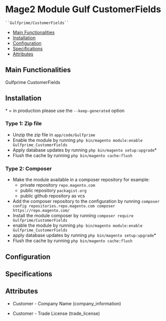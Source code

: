 # Mage2 Module Gulf CustomerFields

    ``Gulfprime/CustomerFields``

 - [Main Functionalities](#markdown-header-main-functionalities)
 - [Installation](#markdown-header-installation)
 - [Configuration](#markdown-header-configuration)
 - [Specifications](#markdown-header-specifications)
 - [Attributes](#markdown-header-attributes)


## Main Functionalities
Gulfprime CustomerFields

## Installation
\* = in production please use the `--keep-generated` option

### Type 1: Zip file

 - Unzip the zip file in `app/code/Gulfprime`
 - Enable the module by running `php bin/magento module:enable Gulfprime_CustomerFields`
 - Apply database updates by running `php bin/magento setup:upgrade`\*
 - Flush the cache by running `php bin/magento cache:flush`

### Type 2: Composer

 - Make the module available in a composer repository for example:
    - private repository `repo.magento.com`
    - public repository `packagist.org`
    - public github repository as vcs
 - Add the composer repository to the configuration by running `composer config repositories.repo.magento.com composer https://repo.magento.com/`
 - Install the module composer by running `composer require Gulfprime/CustomerFields`
 - enable the module by running `php bin/magento module:enable Gulfprime_CustomerFields`
 - apply database updates by running `php bin/magento setup:upgrade`\*
 - Flush the cache by running `php bin/magento cache:flush`


## Configuration




## Specifications




## Attributes

 - Customer - Company Name (company_information)

 - Customer - Trade License (trade_license)

